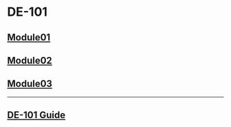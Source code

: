 # DE-101
## [Module01](https://github.com/Kozub420/DE-101/tree/main/Module1)
## [Module02](https://github.com/Kozub420/DE-101/tree/main/Module02)
## [Module03](https://github.com/Kozub420/DE-101/tree/main/Module03)
_________________________________________________________________
## [DE-101 Guide](https://github.com/Data-Learn/data-engineering/blob/master/DE%20-%20101%20Guide.md)
